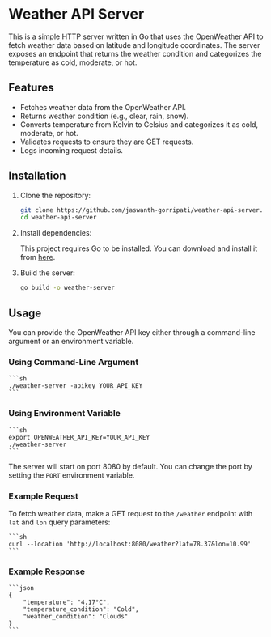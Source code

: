 # Weather API Server

This is a simple HTTP server written in Go that uses the OpenWeather API to fetch weather data based on latitude and longitude coordinates. The server exposes an endpoint that returns the weather condition and categorizes the temperature as cold, moderate, or hot.

## Features

- Fetches weather data from the OpenWeather API.
- Returns weather condition (e.g., clear, rain, snow).
- Converts temperature from Kelvin to Celsius and categorizes it as cold, moderate, or hot.
- Validates requests to ensure they are GET requests.
- Logs incoming request details.

## Installation

1. Clone the repository:

    ```sh
    git clone https://github.com/jaswanth-gorripati/weather-api-server.git
    cd weather-api-server
    ```

2. Install dependencies:

    This project requires Go to be installed. You can download and install it from [here](https://golang.org/dl/).

3. Build the server:

    ```sh
    go build -o weather-server
    ```

## Usage

You can provide the OpenWeather API key either through a command-line argument or an environment variable.

### Using Command-Line Argument

    ```sh
    ./weather-server -apikey YOUR_API_KEY
    ```

### Using Environment Variable

    ```sh
    export OPENWEATHER_API_KEY=YOUR_API_KEY
    ./weather-server
    ```

The server will start on port 8080 by default. You can change the port by setting the `PORT` environment variable.

### Example Request

To fetch weather data, make a GET request to the `/weather` endpoint with `lat` and `lon` query parameters:

    ```sh
    curl --location 'http://localhost:8080/weather?lat=78.37&lon=10.99'
    ```

### Example Response

    ```json
    {
        "temperature": "4.17°C",
        "temperature_condition": "Cold",
        "weather_condition": "Clouds"
    }
    ```
